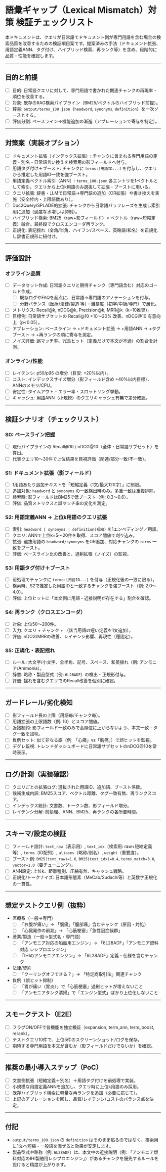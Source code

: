 # 語彙ギャップ（Lexical Mismatch）対策 検証チェックリスト

本ドキュメントは、クエリが日常語でドキュメント側が専門用語を含む場合の検索品質を改善するための検証項目案です。提案済みの手法（ドキュメント拡張、用語定義ANN、タグ付け、ハイブリッド検索、再ランク等）を含め、段階的に品質・性能を確認します。

---

## 目的と前提
- [ ] 目的: 日常語クエリに対して、専門用語で書かれた関連チャンクの再現率・順位を改善する。
- [ ] 対象: 既存のRAG検索パイプライン（BM25/ベクトルのハイブリッド前提）。
- [ ] 辞書: `output/terms_100.json`（`headword`, `synonyms`, `definition`）を一次ソースとする。
- [ ] 評価分割: ベースライン→機能追加の漸進（アブレーションで寄与を特定）。

---

## 対策案（実装オプション）
- [ ] ドキュメント拡張（インデックス拡張）: チャンクに含まれる専門用語の定義・別名・日常語言い換えを検索用の影フィールドへ付与。
- [ ] 用語タグ付け＋ブースト: チャンクに `terms:[用語ID...]` を付与し、クエリから推定した用語ID一致を強ブースト。
- [ ] 用語定義ベクトル索引（ANN）: `terms_100.json` 各エントリを1ベクトルとして索引。クエリから上位k用語のみ選抜して拡張・ブーストに用いる。
- [ ] クエリ拡張: 辞書・LLMで日常語→専門語の追加（OR拡張）や書き換えを実施（安全枠内・上限語数あり）。
- [ ] Doc2Query/SPLADE的拡張: チャンクから日常語パラフレーズを生成し索引用に追加（過度な水増しは抑制）。
- [ ] ハイブリッド検索: BM25（raw+影フィールド）× ベクトル（raw+短縮定義）融合。最終段でクロスエンコーダ再ランク。
- [ ] 正規化: 表記揺れ（全角/半角、ハイフン/スペース、英略語/和名）を正規化し辞書正規形に紐付け。

---

## 評価設計
### オフライン品質
- [ ] データセット作成: 日常語クエリと期待チャンク（専門語含む）対応のゴールド作成。
  - [ ] 既存ログやFAQを起点に、日常語→専門語のアノテーションを付与。
  - [ ] 分野バランス（医療/法律/製造 等）・難易度（初学/中級/専門）で層化。
- [ ] メトリクス: Recall@k, nDCG@k, Precision@k, MRR@k（k=10推奨）。
- [ ] 目標例: 日常語サブセットの Recall@10 +10〜20% 改善、nDCG@10 有意向上（p<0.05）。
- [ ] アブレーション: ベースライン → +ドキュメント拡張 → +用語ANN → +タグブースト → +再ランクの順に寄与を測定。
- [ ] ノイズ評価: 誤マッチ率、冗長ヒット（定義だけで本文が不適）の割合を計測。

### オンライン/性能
- [ ] レイテンシ: p50/p95 の増分（目安: +20%以内）。
- [ ] コスト: インデックスサイズ増分（影フィールド含め +40%以内目標）、ANNのメモリ/CPU。
- [ ] 安定性: タイムアウト・エラー率・スロットリング挙動。
- [ ] キャッシュ: 用語ANN（小規模）のクエリキャッシュ有無で差分確認。

---

## 検証シナリオ（チェックリスト）
### S0: ベースライン把握
- [ ] 現行パイプラインの Recall@10 / nDCG@10（全体・日常語サブセット）を算出。
- [ ] 代表クエリ10〜30件で上位結果を目視評価（関連/部分一致/不一致）。

### S1: ドキュメント拡張（影フィールド）
- [ ] 1用語あたり追加テキストを「短縮定義（1文/最大120字）」に制限。
- [ ] 追加対象: `headword` と `synonyms` の一致検出時のみ。多重一致は重複排除。
- [ ] 検索時: 影フィールドはBM25で低ブースト（例: 0.3〜0.6）。
- [ ] 評価: 品質メトリクスと誤マッチ率の変化を測定。

### S2: 用語定義ANN → 上位k用語のクエリ拡張
- [ ] 索引: `headword | synonyms | definition(短縮)` を1エンベディング／用語。
- [ ] クエリ: ANNで上位k=5〜20件を取得、スコア閾値で刈り込み。
- [ ] 拡張: 選抜用語の `headword/synonyms` をOR追加、対応チャンクの `terms` 一致をブースト。
- [ ] 評価: ベースライン比の改善と、過剰拡張（ノイズ）の監視。

### S3: 用語タグ付け＋ブースト
- [ ] 前処理でチャンクに `terms:[用語ID...]` を付与（正規化後の一致に限る）。
- [ ] 検索時、S2で推定した用語IDと一致するチャンクを強ブースト（例: 2.0〜4.0）。
- [ ] 評価: 上位ヒットに「本文側に用語・近接説明が存在する」割合を確認。

### S4: 再ランク（クロスエンコーダ）
- [ ] 対象: 上位50〜200件。
- [ ] 入力: クエリ + チャンク + （該当用語の短い定義を1文追加）。
- [ ] 評価: nDCG/MRRの改善、レイテンシ影響、再現性（種固定）。

### S5: 正規化・表記揺れ
- [ ] ルール: 大文字/小文字、全半角、記号、スペース、和英揺れ（例: アンモニア/Ammonia）。
- [ ] 辞書: 略称・製品型式（例: `6L28ADF`）の検出・正規形付与。
- [ ] 評価: 揺れを含むクエリでのRecall改善を個別に確認。

---

## ガードレール/劣化検知
- [ ] 影フィールド長の上限（用語毎/チャンク毎）。
- [ ] 用語拡張の上限語数（例: 10）とスコア閾値。
- [ ] 近接制約: 影フィールド一致のみで高順位に上がらないよう、本文一致・タグ一致を加味。
- [ ] 負例セット: 似て非なる語（例: 「心痛」vs「胸痛」）で誤ヒットを監視。
- [ ] デグレ監視: トレンドダッシュボードに日常語サブセットのnDCG@10を常時表示。

---

## ログ/計測（実装確認）
- [ ] クエリごとの拡張ログ: 選抜された用語ID、追加語、ブースト係数。
- [ ] 候補生成内訳: BM25スコア、ベクトル距離、タグ一致有無、再ランクスコア。
- [ ] インデックス統計: 文書数、トークン数、影フィールド増分。
- [ ] レイテンシ分解: 前処理、ANN、BM25、再ランクの各所要時間。

---

## スキーマ/設定の検証
- [ ] フィールド設計: `text_raw`（表示用）, `text_idx`（検索用: raw+短縮定義等）, `terms`（ID配列）, `aliases`（略称/別名）, `weight`（重要度）。
- [ ] ブースト例: `BM25(text_raw)=1.0`, `BM25(text_idx)=0.4`, `terms_match=3.0`, `vector=1.0`（要チューニング）。
- [ ] ANN設定: 上位k、距離種別、圧縮有無、キャッシュ戦略。
- [ ] 正規化/トークナイズ: 日本語形態素（MeCab/Sudachi等）と英数字正規化の一貫性。

---

## 想定テストクエリ例（抜粋）
- 医療系（一般→専門）
  - [ ] 「お腹が痛い」→ 「腹痛」「腹部痛」含むチャンク（原因・対処）
  - [ ] 「心臓発作の前兆」→ 「心筋梗塞」「急性冠症候群」
- 産業/製造（一般→型式名・専門語）
  - [ ] 「アンモニア対応の船舶用エンジン」→ 「6L28ADF」「アンモニア燃料対応 レシプロエンジン」
  - [ ] 「IHIのアンモニアエンジン」→ 「6L28ADF」定義・仕様を含むチャンク
- 法律/契約
  - [ ] 「クーリングオフできる？」→ 「特定商取引法」関連チャンク
- 負例（誤ヒット抑制）
  - [ ] 「胃が痛い（胃炎）」で「心筋梗塞」過剰ヒットが増えないこと
  - [ ] 「アンモニアタンク清掃」で「エンジン型式」ばかり上位化しないこと

---

## スモークテスト（E2E）
- [ ] フラグON/OFFで各機能を独立検証（expansion, term_ann, term_boost, rerank）。
- [ ] テストクエリ10件で、上位5件のスクリーンショット/ログを保存。
- [ ] 期待する専門用語を本文が含むか（影フィールドだけでないか）を確認。

---

## 推奨の最小導入ステップ（PoC）
- [ ] 文書側拡張（短縮定義＋別名）＋用語タグ付けを前処理で実装。
- [ ] 小規模な用語定義ANNを追加し、クエリ時に上位k用語のみ採用。
- [ ] 既存ハイブリッド検索に軽量な再ランクを追加（必要に応じて）。
- [ ] 上記のアブレーションを回し、品質/レイテンシ/コストのバランス点を決定。

---

## 付記
- `output/terms_100.json` の `definition` はそのまま貼るのではなく、検索用に1文へ短縮・一般語を混ぜると効果が安定します。
- 製品型式や略称（例: `6L28ADF`）は、本文中の近接説明（例: 「アンモニア燃料対応のIHI製舶用レシプロエンジン」）があるチャンクを優先するルールを設けると精度が上がります。

